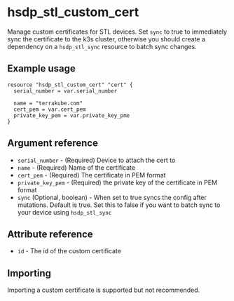 # hsdp_stl_custom_cert
Manage custom certificates for STL devices. Set `sync` to true to immediately sync the certificate to the k3s cluster, otherwise
you should create a dependency on a `hsdp_stl_sync` resource to batch sync changes.

## Example usage
```hcl
resource "hsdp_stl_custom_cert" "cert" {
  serial_number = var.serial_number
  
  name = "terrakube.com"
  cert_pem = var.cert_pem
  private_key_pem = var.private_key_pme
}
```
## Argument reference
* `serial_number` - (Required) Device to attach the cert to
* `name` - (Required) Name of the certificate
* `cert_pem`  - (Required) The certificate in PEM format
* `private_key_pem` - (Required) the private key of the certificate in PEM format
* `sync` (Optional, boolean) - When set to true syncs the config after mutations. Default is true.
  Set this to false if you want to batch sync to your device using `hsdp_stl_sync`  

## Attribute reference
* `id` - The id of the custom certificate

## Importing
Importing a custom certificate is supported but not recommended.